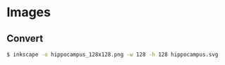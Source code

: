 # Images

## Convert

```sh
$ inkscape -o hippocampus_128x128.png -w 128 -h 128 hippocampus.svg
```
